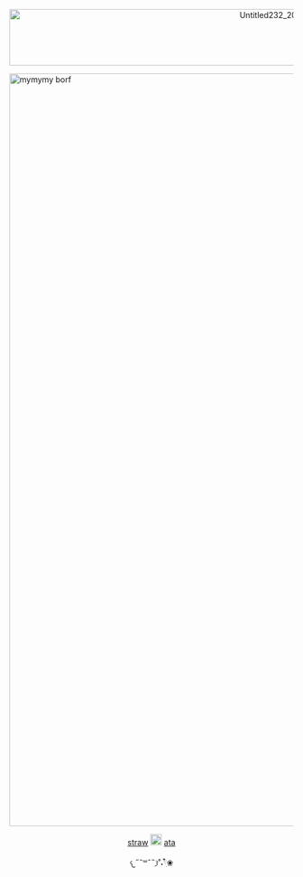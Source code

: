 <p align="center">
<img width="1000" height="100" alt="Untitled232_20251019000447" src="https://github.com/user-attachments/assets/01285303-d1f8-41a6-8a7b-382e46662f8b" />



</p>
<img width="3000" height="1332" alt="mymymy borf" src="https://github.com/user-attachments/assets/5b5497e0-1757-407b-800c-91b332068f8c" />


<p align="center">
  <a href="https://stroopwaffen.straw.page">straw</a>
  <img src="https://64.media.tumblr.com/82841c0f439b3ff42936a7cdc64a73a8/48ab18e98b53e06b-9c/s75x75_c1/10fbb6f3f5c16fdaf8288e08eb60bf73b990b07b.gif" alt="Example Image" width="20">
<a href="https://voya.atabook.org/">ata</a>
  
 <p align="center"> 𐔌˶ˆ꒳ˆ˵𐦯‎˚˖𓍢ִ໋❀
